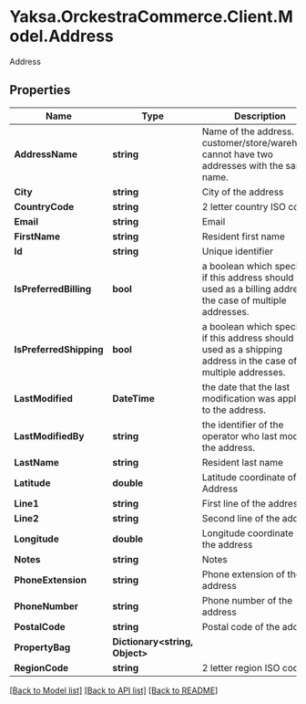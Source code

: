 # Yaksa.OrckestraCommerce.Client.Model.Address
Address

## Properties

Name | Type | Description | Notes
------------ | ------------- | ------------- | -------------
**AddressName** | **string** | Name of the address. A customer/store/warehouse cannot have two addresses with the same name. | [optional] 
**City** | **string** | City of the address | [optional] 
**CountryCode** | **string** | 2 letter country ISO code | [optional] 
**Email** | **string** | Email | [optional] 
**FirstName** | **string** | Resident first name | [optional] 
**Id** | **string** | Unique identifier | [optional] 
**IsPreferredBilling** | **bool** | a boolean which specifies if this address should be used as a billing address in the case of multiple addresses. | [optional] 
**IsPreferredShipping** | **bool** | a boolean which specifies if this address should be used as a shipping address in the case of multiple addresses. | [optional] 
**LastModified** | **DateTime** | the date that the last modification was applied to the address. | [optional] 
**LastModifiedBy** | **string** | the identifier of the operator who last modified the address. | [optional] 
**LastName** | **string** | Resident last name | [optional] 
**Latitude** | **double** | Latitude coordinate of the Address | [optional] 
**Line1** | **string** | First line of the address | [optional] 
**Line2** | **string** | Second line of the address | [optional] 
**Longitude** | **double** | Longitude coordinate of the address | [optional] 
**Notes** | **string** | Notes | [optional] 
**PhoneExtension** | **string** | Phone extension of the address | [optional] 
**PhoneNumber** | **string** | Phone number of the address | [optional] 
**PostalCode** | **string** | Postal code of the address | [optional] 
**PropertyBag** | **Dictionary&lt;string, Object&gt;** |  | [optional] 
**RegionCode** | **string** | 2 letter region ISO code | [optional] 

[[Back to Model list]](../README.md#documentation-for-models) [[Back to API list]](../README.md#documentation-for-api-endpoints) [[Back to README]](../README.md)

